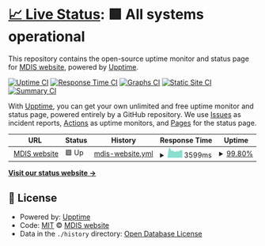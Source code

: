 # [📈 Live Status](https://github.com/ask4physics/upptime): <!--live status--> **🟩 All systems operational**

This repository contains the open-source uptime monitor and status page for [MDIS website](https://mdis.edu.sg/), powered by [Upptime](https://github.com/upptime/upptime).

[![Uptime CI](https://github.com/ask4physics/upptime/workflows/Uptime%20CI/badge.svg)](https://github.com/ask4physics/upptime/actions?query=workflow%3A%22Uptime+CI%22)
[![Response Time CI](https://github.com/ask4physics/upptime/workflows/Response%20Time%20CI/badge.svg)](https://github.com/ask4physics/upptime/actions?query=workflow%3A%22Response+Time+CI%22)
[![Graphs CI](https://github.com/ask4physics/upptime/workflows/Graphs%20CI/badge.svg)](https://github.com/ask4physics/upptime/actions?query=workflow%3A%22Graphs+CI%22)
[![Static Site CI](https://github.com/ask4physics/upptime/workflows/Static%20Site%20CI/badge.svg)](https://github.com/ask4physics/upptime/actions?query=workflow%3A%22Static+Site+CI%22)
[![Summary CI](https://github.com/ask4physics/upptime/workflows/Summary%20CI/badge.svg)](https://github.com/ask4physics/upptime/actions?query=workflow%3A%22Summary+CI%22)

With [Upptime](https://upptime.js.org), you can get your own unlimited and free uptime monitor and status page, powered entirely by a GitHub repository. We use [Issues](https://github.com/ask4physics/upptime/issues) as incident reports, [Actions](https://github.com/ask4physics/upptime/actions) as uptime monitors, and [Pages](https://ask4physics.github.io/upptime) for the status page.

<!--start: status pages-->
<!-- This summary is generated by Upptime (https://github.com/upptime/upptime) -->
<!-- Do not edit this manually, your changes will be overwritten -->
<!-- prettier-ignore -->
| URL | Status | History | Response Time | Uptime |
| --- | ------ | ------- | ------------- | ------ |
| <img alt="" src="https://icons.duckduckgo.com/ip3/mdis.edu.sg.ico" height="13"> [MDIS website](https://mdis.edu.sg/) | 🟩 Up | [mdis-website.yml](https://github.com/ask4physics/upptime/commits/HEAD/history/mdis-website.yml) | <details><summary><img alt="Response time graph" src="./graphs/mdis-website/response-time-week.png" height="20"> 3599ms</summary><br><a href="https://ask4physics.github.io/upptime/history/mdis-website"><img alt="Response time 3375" src="https://img.shields.io/endpoint?url=https%3A%2F%2Fraw.githubusercontent.com%2Fask4physics%2Fupptime%2FHEAD%2Fapi%2Fmdis-website%2Fresponse-time.json"></a><br><a href="https://ask4physics.github.io/upptime/history/mdis-website"><img alt="24-hour response time 3773" src="https://img.shields.io/endpoint?url=https%3A%2F%2Fraw.githubusercontent.com%2Fask4physics%2Fupptime%2FHEAD%2Fapi%2Fmdis-website%2Fresponse-time-day.json"></a><br><a href="https://ask4physics.github.io/upptime/history/mdis-website"><img alt="7-day response time 3599" src="https://img.shields.io/endpoint?url=https%3A%2F%2Fraw.githubusercontent.com%2Fask4physics%2Fupptime%2FHEAD%2Fapi%2Fmdis-website%2Fresponse-time-week.json"></a><br><a href="https://ask4physics.github.io/upptime/history/mdis-website"><img alt="30-day response time 3375" src="https://img.shields.io/endpoint?url=https%3A%2F%2Fraw.githubusercontent.com%2Fask4physics%2Fupptime%2FHEAD%2Fapi%2Fmdis-website%2Fresponse-time-month.json"></a><br><a href="https://ask4physics.github.io/upptime/history/mdis-website"><img alt="1-year response time 3375" src="https://img.shields.io/endpoint?url=https%3A%2F%2Fraw.githubusercontent.com%2Fask4physics%2Fupptime%2FHEAD%2Fapi%2Fmdis-website%2Fresponse-time-year.json"></a></details> | <details><summary><a href="https://ask4physics.github.io/upptime/history/mdis-website">99.80%</a></summary><a href="https://ask4physics.github.io/upptime/history/mdis-website"><img alt="All-time uptime 99.92%" src="https://img.shields.io/endpoint?url=https%3A%2F%2Fraw.githubusercontent.com%2Fask4physics%2Fupptime%2FHEAD%2Fapi%2Fmdis-website%2Fuptime.json"></a><br><a href="https://ask4physics.github.io/upptime/history/mdis-website"><img alt="24-hour uptime 100.00%" src="https://img.shields.io/endpoint?url=https%3A%2F%2Fraw.githubusercontent.com%2Fask4physics%2Fupptime%2FHEAD%2Fapi%2Fmdis-website%2Fuptime-day.json"></a><br><a href="https://ask4physics.github.io/upptime/history/mdis-website"><img alt="7-day uptime 99.80%" src="https://img.shields.io/endpoint?url=https%3A%2F%2Fraw.githubusercontent.com%2Fask4physics%2Fupptime%2FHEAD%2Fapi%2Fmdis-website%2Fuptime-week.json"></a><br><a href="https://ask4physics.github.io/upptime/history/mdis-website"><img alt="30-day uptime 99.92%" src="https://img.shields.io/endpoint?url=https%3A%2F%2Fraw.githubusercontent.com%2Fask4physics%2Fupptime%2FHEAD%2Fapi%2Fmdis-website%2Fuptime-month.json"></a><br><a href="https://ask4physics.github.io/upptime/history/mdis-website"><img alt="1-year uptime 99.92%" src="https://img.shields.io/endpoint?url=https%3A%2F%2Fraw.githubusercontent.com%2Fask4physics%2Fupptime%2FHEAD%2Fapi%2Fmdis-website%2Fuptime-year.json"></a></details>

<!--end: status pages-->

[**Visit our status website →**](https://demo.upptime.js.org/)

## 📄 License

- Powered by: [Upptime](https://github.com/upptime/upptime)
- Code: [MIT](./LICENSE) © [MDIS website](http://mdis.edu.sg/)
- Data in the `./history` directory: [Open Database License](https://opendatacommons.org/licenses/odbl/1-0/)
